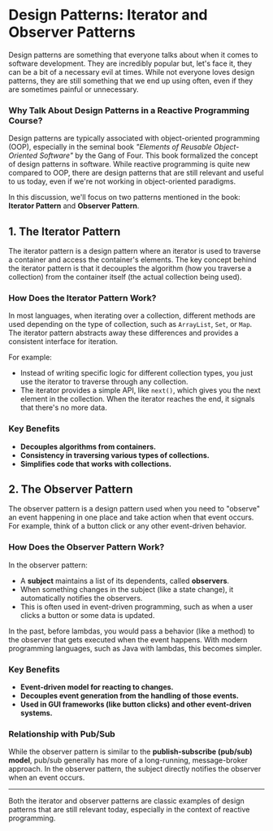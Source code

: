 # Design Patterns: Iterator and Observer Patterns

Design patterns are something that everyone talks about when it comes to software development. They are incredibly popular but, let's face it, they can be a bit of a necessary evil at times. While not everyone loves design patterns, they are still something that we end up using often, even if they are sometimes painful or unnecessary.

### Why Talk About Design Patterns in a Reactive Programming Course?

Design patterns are typically associated with object-oriented programming (OOP), especially in the seminal book _"Elements of Reusable Object-Oriented Software"_ by the Gang of Four. This book formalized the concept of design patterns in software. While reactive programming is quite new compared to OOP, there are design patterns that are still relevant and useful to us today, even if we're not working in object-oriented paradigms.

In this discussion, we'll focus on two patterns mentioned in the book: **Iterator Pattern** and **Observer Pattern**.

## 1. The Iterator Pattern

The iterator pattern is a design pattern where an iterator is used to traverse a container and access the container's elements. The key concept behind the iterator pattern is that it decouples the algorithm (how you traverse a collection) from the container itself (the actual collection being used).

### How Does the Iterator Pattern Work?

In most languages, when iterating over a collection, different methods are used depending on the type of collection, such as `ArrayList`, `Set`, or `Map`. The iterator pattern abstracts away these differences and provides a consistent interface for iteration.

For example:
- Instead of writing specific logic for different collection types, you just use the iterator to traverse through any collection.
- The iterator provides a simple API, like `next()`, which gives you the next element in the collection. When the iterator reaches the end, it signals that there's no more data.

### Key Benefits
- **Decouples algorithms from containers.**
- **Consistency in traversing various types of collections.**
- **Simplifies code that works with collections.**

## 2. The Observer Pattern

The observer pattern is a design pattern used when you need to "observe" an event happening in one place and take action when that event occurs. For example, think of a button click or any other event-driven behavior.

### How Does the Observer Pattern Work?

In the observer pattern:
- A **subject** maintains a list of its dependents, called **observers**.
- When something changes in the subject (like a state change), it automatically notifies the observers.
- This is often used in event-driven programming, such as when a user clicks a button or some data is updated.

In the past, before lambdas, you would pass a behavior (like a method) to the observer that gets executed when the event happens. With modern programming languages, such as Java with lambdas, this becomes simpler.

### Key Benefits
- **Event-driven model for reacting to changes.**
- **Decouples event generation from the handling of those events.**
- **Used in GUI frameworks (like button clicks) and other event-driven systems.**

### Relationship with Pub/Sub

While the observer pattern is similar to the **publish-subscribe (pub/sub) model**, pub/sub generally has more of a long-running, message-broker approach. In the observer pattern, the subject directly notifies the observer when an event occurs.

---

Both the iterator and observer patterns are classic examples of design patterns that are still relevant today, especially in the context of reactive programming.
